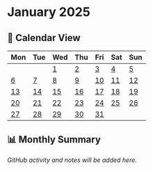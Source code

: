 # January 2025

## 📅 Calendar View

| Mon | Tue | Wed | Thu | Fri | Sat | Sun |
|-----|-----|-----|-----|-----|-----|-----|
| | | [1](01-01-2025.md) | [2](02-01-2025.md) | [3](03-01-2025.md) | [4](04-01-2025.md) | [5](05-01-2025.md) |
| [6](06-01-2025.md) | [7](07-01-2025.md) | [8](08-01-2025.md) | [9](09-01-2025.md) | [10](10-01-2025.md) | [11](11-01-2025.md) | [12](12-01-2025.md) |
| [13](13-01-2025.md) | [14](14-01-2025.md) | [15](15-01-2025.md) | [16](16-01-2025.md) | [17](17-01-2025.md) | [18](18-01-2025.md) | [19](19-01-2025.md) |
| [20](20-01-2025.md) | [21](21-01-2025.md) | [22](22-01-2025.md) | [23](23-01-2025.md) | [24](24-01-2025.md) | [25](25-01-2025.md) | [26](26-01-2025.md) |
| [27](27-01-2025.md) | [28](28-01-2025.md) | [29](29-01-2025.md) | [30](30-01-2025.md) | [31](31-01-2025.md) | | |

## 📊 Monthly Summary

*GitHub activity and notes will be added here.*
